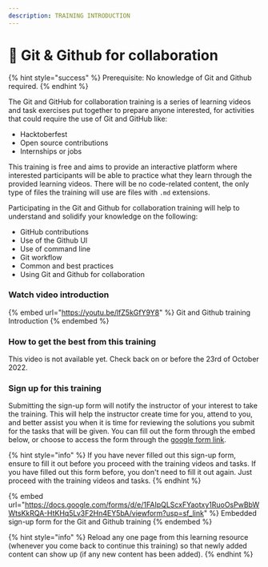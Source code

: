 ```yaml
---
description: TRAINING INTRODUCTION
---
```


# 🤗 Git & Github for collaboration

{% hint style="success" %}
Prerequisite: No knowledge of Git and Github required.
{% endhint %}

The Git and GitHub for collaboration training is a series of learning videos and task exercises put together to prepare anyone interested, for activities that could require the use of Git and GitHub like:

* Hacktoberfest
* Open source contributions
* Internships or jobs

This training is free and aims to provide an interactive platform where interested participants will be able to practice what they learn through the provided learning videos. There will be no code-related content, the only type of files the training will use are files with `.md` extensions.

Participating in the Git and Github for collaboration training will help to understand and solidify your knowledge on the following:

* GitHub contributions
* Use of the Github UI
* Use of command line
* Git workflow
* Common and best practices
* Using Git and Github for collaboration

### Watch video introduction

{% embed url="https://youtu.be/lfZ5kGfY9Y8" %}
Git and Github training Introduction
{% endembed %}

### How to get the best from this training

This video is not available yet. Check back on or before the 23rd of October 2022.

### Sign up for this training

Submitting the sign-up form will notify the instructor of your interest to take the training. This will help the instructor create time for you, attend to you, and better assist you when it is time for reviewing the solutions you submit for the tasks that will be given. You can fill out the form through the embed below, or choose to access the form through the [google form link](https://docs.google.com/forms/d/e/1FAIpQLScxFYaotxy1RuoOsPwBbWWtsKkRQA-HtKHq5Lv3F2Hn4EY5bA/viewform?usp=sf\_link).

{% hint style="info" %}
If you have never filled out this sign-up form, ensure to fill it out before you proceed with the training videos and tasks. If you have filled out this form before, you don't need to fill it out again. Just proceed with the training videos and tasks.
{% endhint %}

{% embed url="https://docs.google.com/forms/d/e/1FAIpQLScxFYaotxy1RuoOsPwBbWWtsKkRQA-HtKHq5Lv3F2Hn4EY5bA/viewform?usp=sf_link" %}
Embedded sign-up form for the Git and Github training
{% endembed %}

{% hint style="info" %}
Reload any one page from this learning resource (whenever you come back to continue this training) so that newly added content can show up (if any new content has been added).
{% endhint %}
